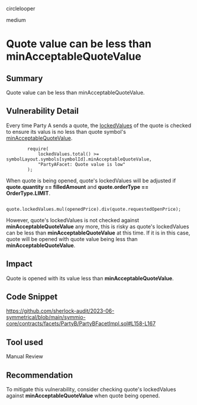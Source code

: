 circlelooper

medium

# Quote value can be less than minAcceptableQuoteValue

## Summary

Quote value can be less than minAcceptableQuoteValue.

## Vulnerability Detail

Every time Party A sends a quote, the [lockedValues](https://github.com/sherlock-audit/2023-06-symmetrical/blob/main/symmio-core/contracts/libraries/LibLockedValues.sol#L10-L14) of the quote is checked to ensure its valus is no less than quote symbol's [minAcceptableQuoteValue](https://github.com/sherlock-audit/2023-06-symmetrical/blob/main/symmio-core/contracts/storages/SymbolStorage.sol#L11).
```solidity
        require(
            lockedValues.total() >= symbolLayout.symbols[symbolId].minAcceptableQuoteValue,
            "PartyAFacet: Quote value is low"
        );
```
When quote is being opened, quote's lockedValues will be adjusted if **quote.quantity == filledAmount** and **quote.orderType == OrderType.LIMIT**.

```solidity
                quote.lockedValues.mul(openedPrice).div(quote.requestedOpenPrice);
```
However, quote's lockedValues is not checked against **minAcceptableQuoteValue** any more, this is risky as quote's lockedValues can be less than **minAcceptableQuoteValue** at this time.
If it is in this case, quote will be opened with quote value being less than **minAcceptableQuoteValue**.

## Impact

Quote is opened with its value less than **minAcceptableQuoteValue**.

## Code Snippet

https://github.com/sherlock-audit/2023-06-symmetrical/blob/main/symmio-core/contracts/facets/PartyB/PartyBFacetImpl.sol#L158-L167

## Tool used

Manual Review

## Recommendation

To mitigate this vulnerability, consider checking quote's lockedValues against **minAcceptableQuoteValue** when quote being opened.
